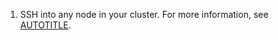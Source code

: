 1. SSH into any node in your cluster. For more information, see [AUTOTITLE](/admin/configuration/configuring-your-enterprise/accessing-the-administrative-shell-ssh).

